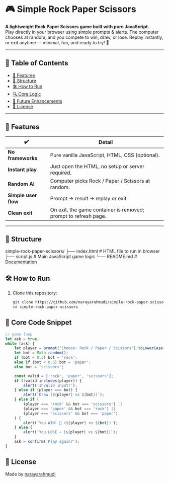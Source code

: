 # 🎮 Simple Rock Paper Scissors

**A lightweight Rock Paper Scissors game built with pure JavaScript.**  
Play directly in your browser using simple prompts & alerts. The computer chooses at random, and you compete to win, draw, or lose. Replay instantly, or exit anytime — minimal, fun, and ready to try! 🚀

---

## 🧠 Table of Contents

- [🎯 Features](#-features)  
- [📁 Structure](#-structure)  
- [🛠️ How to Run](#️-how-to-run)  
- [🔍 Core Logic](#-core-logic)  
- [🚀 Future Enhancements](#-future-enhancements)  
- [📄 License](#-license)

---

## 🎯 Features

| ✔️ | Detail |
|----|--------|
| **No frameworks** | Pure vanilla JavaScript, HTML, CSS (optional). |
| **Instant play** | Just open the HTML, no setup or server required. |
| **Random AI** | Computer picks Rock / Paper / Scissors at random. |
| **Simple user flow** | Prompt → result → replay or exit. |
| **Clean exit** | On exit, the game container is removed; prompt to refresh page. |

---

## 📁 Structure

simple-rock-paper-scissors/
├── index.html      # HTML file to run in browser
├── script.js       # Main JavaScript game logic
└── README.md       # Documentation

## 🛠️ How to Run
1. Clone this repository:
   ```bash
   git clone https://github.com/narayarahmudi/simple-rock-paper-scissors.git
   cd simple-rock-paper-scissors
## 📜 Core Code Snippet
```js
// game loop
let ask = true;
while (ask) {
    let player = prompt('Choose: Rock / Paper / Scissors').toLowerCase();
    let bot = Math.random();
    if (bot < 0.3) bot = 'rock';
    else if (bot < 0.6) bot = 'paper';
    else bot = 'scissors';

    const valid = ['rock', 'paper', 'scissors'];
    if (!valid.includes(player)) {
        alert('Invalid input!');
    } else if (player === bot) {
        alert(`Draw (${player} vs ${bot})`);
    } else if (
        (player === 'rock' && bot === 'scissors') ||
        (player === 'paper' && bot === 'rock') ||
        (player === 'scissors' && bot === 'paper')
    ) {
        alert(`You WIN! 🎉 (${player} vs ${bot})`);
    } else {
        alert(`You LOSE 💀 (${player} vs ${bot})`);
    }
    ask = confirm('Play again?');
}

```
## 📄 License
Made by [narayarahmudi](https://github.com/narayarahmudi)


